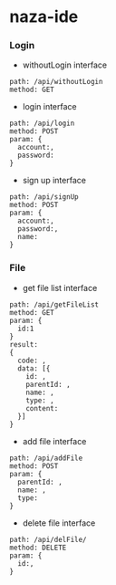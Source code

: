 # naza-ide

### Login

* withoutLogin interface
```
path: /api/withoutLogin
method: GET
```

* login interface

```
path: /api/login
method: POST
param: {
  account:,
  password:
}
```

* sign up interface
```
path: /api/signUp
method: POST
param: {
  account:,
  password:,
  name:
}
```


### File

* get file list interface
```
path: /api/getFileList
method: GET
param: {
  id:1 
}
result:
{
  code: ,
  data: [{
  	id: ,
	parentId: ,
	name: ,
	type: ,
	content:
  }]
}
```

* add file interface
```
path: /api/addFile
method: POST
param: {
  parentId: ,
  name: ,
  type: 
}
```

* delete file interface
```
path: /api/delFile/
method: DELETE
param: {
  id:,
}
```
